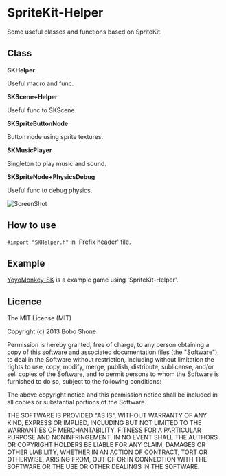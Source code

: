 SpriteKit-Helper
===================

Some useful classes and functions based on SpriteKit.

## Class

**SKHelper**

Useful macro and func.

**SKScene+Helper**

Useful func to SKScene.

**SKSpriteButtonNode**

Button node using sprite textures. 

**SKMusicPlayer**

Singleton to play music and sound.

**SKSpriteNode+PhysicsDebug**

Useful func to debug physics.

![ScreenShot](https://raw.github.com/boboboa32/SpriteKit-Helper/master/screenshot.jpg)

## How to use

`#import "SKHelper.h"` in 'Prefix header' file.

## Example

[YoyoMonkey-SK](https://github.com/boboboa32/YoyoMonkey-SK) is a example game using 'SpriteKit-Helper'.

## Licence

The MIT License (MIT)

Copyright (c) 2013 Bobo Shone

Permission is hereby granted, free of charge, to any person obtaining a copy
of this software and associated documentation files (the "Software"), to deal
in the Software without restriction, including without limitation the rights
to use, copy, modify, merge, publish, distribute, sublicense, and/or sell
copies of the Software, and to permit persons to whom the Software is
furnished to do so, subject to the following conditions:

The above copyright notice and this permission notice shall be included in
all copies or substantial portions of the Software.

THE SOFTWARE IS PROVIDED "AS IS", WITHOUT WARRANTY OF ANY KIND, EXPRESS OR
IMPLIED, INCLUDING BUT NOT LIMITED TO THE WARRANTIES OF MERCHANTABILITY,
FITNESS FOR A PARTICULAR PURPOSE AND NONINFRINGEMENT. IN NO EVENT SHALL THE
AUTHORS OR COPYRIGHT HOLDERS BE LIABLE FOR ANY CLAIM, DAMAGES OR OTHER
LIABILITY, WHETHER IN AN ACTION OF CONTRACT, TORT OR OTHERWISE, ARISING FROM,
OUT OF OR IN CONNECTION WITH THE SOFTWARE OR THE USE OR OTHER DEALINGS IN
THE SOFTWARE.
